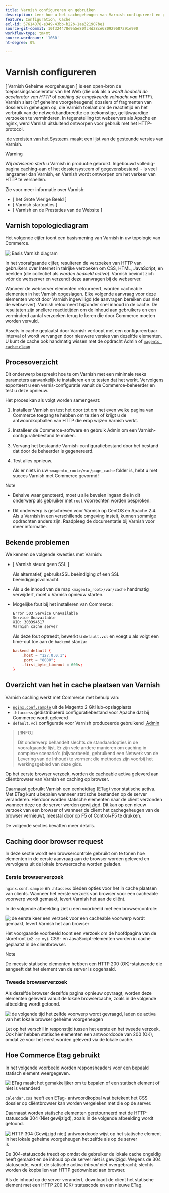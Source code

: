 ```yaml
---
title: Varnish configureren en gebruiken
description: Leer hoe u het cachegeheugen van Varnish configureert en gebruikt voor Adobe Commerce. Ontdek HTTP-versnellings-, bestands- en optimalisatietechnieken.
feature: Configuration, Cache
exl-id: 57614878-e349-43bb-b22b-1aa321907be1
source-git-commit: 10f324478e9a5e80fc4d28ce680929687291e990
workflow-type: tm+mt
source-wordcount: '1060'
ht-degree: 0%

---
```


# Varnish configureren

[ Varnish Geheime voorgeheugen ] is een open-bron de toepassingsaccelerator van het Web (die ook als a _wordt bedoeld de accelerator van HTTP_ of _caching de omgekeerde volmacht van HTTP_). Varnish slaat (of geheime voorgeheugens) dossiers of fragmenten van dossiers in geheugen op, die Varnish toelaat om de reactietijd en het verbruik van de netwerkbandbreedte op toekomstige, gelijkwaardige verzoeken te verminderen. In tegenstelling tot webservers als Apache en nginx, werd Varnish uitsluitend ontworpen voor gebruik met het HTTP-protocol.

[&#x200B; de vereisten van het Systeem &#x200B;](../../installation/system-requirements.md) maakt een lijst van de gesteunde versies van Varnish.

>[!WARNING]
>
>Wij _adviseren sterk_ u Varnish in productie gebruikt. Ingebouwd volledig-pagina caching-aan of het dossiersysteem of [&#x200B; gegevensbestand &#x200B;](https://developer.adobe.com/commerce/php/development/cache/partial/database-caching/) - is veel langzamer dan Varnish, en Varnish wordt ontworpen om het verkeer van HTTP te versnellen.

Zie voor meer informatie over Varnish:

- [ het Grote Vierige Beeld ]
- [ Varnish startopties ]
- [ Varnish en de Prestaties van de Website ]

## Varnish topologiediagram

Het volgende cijfer toont een basismening van Varnish in uw topologie van Commerce.

![&#x200B; Basis Varnish diagram &#x200B;](../../assets/configuration/varnish-basic.png)

In het voorafgaande cijfer, resulteren de verzoeken van HTTP van gebruikers over Internet in talrijke verzoeken om CSS, HTML, JavaScript, en beelden (die collectief als _worden bedoeld activa_). Varnish bevindt zich vóór de webserver en verzendt deze aanvragen bij de webserver.

Wanneer de webserver elementen retourneert, worden cacheable elementen in het Varnish opgeslagen. Elke volgende aanvraag voor deze elementen wordt door Varnish ingewilligd (de aanvragen bereiken dus niet de webserver). Varnish retourneert bijzonder snel inhoud in de cache. De resultaten zijn snellere reactietijden om de inhoud aan gebruikers en een verminderd aantal verzoeken terug te keren die door Commerce moeten worden vervuld.

Assets in cache geplaatst door Varnish verloopt met een configureerbaar interval of wordt vervangen door nieuwere versies van dezelfde elementen. U kunt de cache ook handmatig wissen met de opdracht Admin of [`magento cache:clean`](../cli/manage-cache.md#clean-and-flush-cache-types) .

## Procesoverzicht

Dit onderwerp bespreekt hoe te om Varnish met een minimale reeks parameters aanvankelijk te installeren en te testen dat het werkt. Vervolgens exporteert u een vernis-configuratie vanuit de Commerce-beheerder en test u deze opnieuw.

Het proces kan als volgt worden samengevat:

1. Installeer Varnish en test het door tot om het even welke pagina van Commerce toegang te hebben om te zien of krijgt u de antwoordkopballen van HTTP die erop wijzen Varnish werkt.
1. Installeer de Commerce-software en gebruik Admin om een Varnish-configuratiebestand te maken.
1. Vervang het bestaande Varnish-configuratiebestand door het bestand dat door de beheerder is gegenereerd.
1. Test alles opnieuw.

   Als er niets in uw `<magento_root>/var/page_cache` folder is, hebt u met succes Varnish met Commerce gevormd!

>[!NOTE]
>
>- Behalve waar genoteerd, moet u alle bevelen ingaan die in dit onderwerp als gebruiker met `root` voorrechten worden besproken.
>
>- Dit onderwerp is geschreven voor Varnish op CentOS en Apache 2.4. Als u Varnish in een verschillende omgeving instelt, kunnen sommige opdrachten anders zijn. Raadpleeg de documentatie bij Varnish voor meer informatie.

## Bekende problemen

We kennen de volgende kwesties met Varnish:

- [ Varnish steunt geen SSL ]

  Als alternatief, gebruiksSSL beëindiging of een SSL beëindigingsvolmacht.

- Als u de inhoud van de map `<magento_root>/var/cache` handmatig verwijdert, moet u Varnish opnieuw starten.

- Mogelijke fout bij het installeren van Commerce:

  ```
  Error 503 Service Unavailable
  Service Unavailable
  XID: 303394517
  Varnish cache server
  ```

  Als deze fout optreedt, bewerkt u `default.vcl` en voegt u als volgt een time-out toe aan de `backend` stanza:

  ```conf
  backend default {
      .host = "127.0.0.1";
      .port = "8080";
      .first_byte_timeout = 600s;
  }
  ```

## Overzicht van het in cache plaatsen van Varnish

Varnish caching werkt met Commerce met behulp van:

- [`nginx.conf.sample` &#x200B;](https://github.com/magento/magento2/blob/2.4/nginx.conf.sample) uit de Magento 2 GitHub-opslagplaats
- `.htaccess` gedistribueerd configuratiebestand voor Apache dat bij Commerce wordt geleverd
- `default.vcl` configuratie voor Varnish produceerde gebruikend [&#x200B; Admin &#x200B;](../cache/configure-varnish-commerce.md)

>[!INFO]
>
>Dit onderwerp behandelt slechts de standaardopties in de voorafgaande lijst. Er zijn vele andere manieren om caching in complexe scenario&#39;s (bijvoorbeeld, gebruikend een Netwerk van de Levering van de Inhoud) te vormen; die methodes zijn voorbij het werkingsgebied van deze gids.

Op het eerste browser verzoek, worden de cacheable activa geleverd aan cliëntbrowser van Varnish en caching op browser.

Daarnaast gebruikt Varnish een eenheidtag (ETag) voor statische activa. Met ETag kunt u bepalen wanneer statische bestanden op de server veranderen. Hierdoor worden statische elementen naar de client verzonden wanneer deze op de server worden gewijzigd. Dit kan op een nieuw verzoek van een browser of wanneer de client het cachegeheugen van de browser vernieuwt, meestal door op F5 of Control+F5 te drukken.

De volgende secties bevatten meer details.

## Caching door browser request

In deze sectie wordt een browsercontrole gebruikt om te tonen hoe elementen in de eerste aanvraag aan de browser worden geleverd en vervolgens uit de lokale browsercache worden geladen.

### Eerste browserverzoek

`nginx.conf.sample` en `.htaccess` bieden opties voor het in cache plaatsen van clients. Wanneer het eerste verzoek van browser voor een cacheable voorwerp wordt gemaakt, levert Varnish het aan de cliënt.

In de volgende afbeelding ziet u een voorbeeld met een browsercontrole:

![&#x200B; de eerste keer een verzoek voor een cacheable voorwerp wordt gemaakt, levert Varnish het aan browser &#x200B;](../../assets/configuration/varnish-apache-first-visit.png)

Het voorgaande voorbeeld toont een verzoek om de hoofdpagina van de storefront (`m2_ce_my`). CSS- en JavaScript-elementen worden in cache geplaatst in de clientbrowser.

>[!NOTE]
>
>De meeste statische elementen hebben een HTTP 200 (OK)-statuscode die aangeeft dat het element van de server is opgehaald.

### Tweede browserverzoek

Als dezelfde browser dezelfde pagina opnieuw opvraagt, worden deze elementen geleverd vanuit de lokale browsercache, zoals in de volgende afbeelding wordt getoond.

![&#x200B; de volgende tijd het zelfde voorwerp wordt gevraagd, laden de activa van het lokale browser geheime voorgeheugen &#x200B;](../../assets/configuration/varnish-apache-second-visit.png)

Let op het verschil in responstijd tussen het eerste en het tweede verzoek. Ook hier hebben statische elementen een antwoordcode van 200 (OK), omdat ze voor het eerst worden geleverd via de lokale cache.

## Hoe Commerce Etag gebruikt

In het volgende voorbeeld worden responsheaders voor een bepaald statisch element weergegeven.

![&#x200B; ETag maakt het gemakkelijker om te bepalen of een statisch element of niet is veranderd &#x200B;](../../assets/configuration/varnish-etag.png)

`calendar.css` heeft een ETag- antwoordkopbal wat betekent het CSS dossier op cliëntbrowser kan worden vergeleken met die op de server.

Daarnaast worden statische elementen geretourneerd met de HTTP-statuscode 304 (Niet gewijzigd), zoals in de volgende afbeelding wordt getoond.

![&#x200B; HTTP 304 (Gewijzigd niet) antwoordcode wijst op het statische element in het lokale geheime voorgeheugen het zelfde als op de server &#x200B;](../../assets/configuration/varnish-304.png) is

De 304-statuscode treedt op omdat de gebruiker de lokale cache ongeldig heeft gemaakt en de inhoud op de server niet is gewijzigd. Wegens de 304 statuscode, wordt de statische activa _inhoud_ niet overgebracht; slechts worden de kopballen van HTTP gedownload aan browser.

Als de inhoud op de server verandert, downloadt de client het statische element met een HTTP 200 (OK)-statuscode en een nieuwe ETag.

<!-- Link Definitions -->

[De Big Varnish Picture]: https://www.varnish-cache.org/docs/trunk/users-guide/intro.html
[Varnish Cache]: https://varnish-cache.org
[Opstartopties vervagen]: https://www.varnish-cache.org/docs/trunk/reference/varnishd.html#ref-varnishd-options
[Vernish en Websites]: https://www.varnish-cache.org/docs/trunk/users-guide/performance.html#users-performance
[Varnish ondersteunt SSL niet]: https://www.varnish-cache.org/docs/3.0/phk/ssl.html
